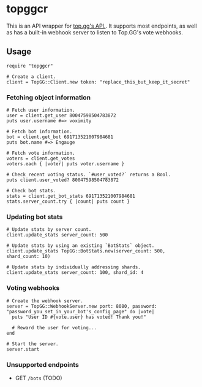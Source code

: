 # topggcr

This is an API wrapper for [top.gg's API.](https://top.gg/api/docs). It supports most endpoints, as well as has a built-in webhook server
to listen to Top.GG's vote webhooks.

## Usage

```cr
require "topggcr"

# Create a client.
client = TopGG::Client.new token: "replace_this_but_keep_it_secret"
```

### Fetching object information

```cr
# Fetch user information.
user = client.get_user 80047598504783872
puts user.username #=> voximity

# Fetch bot information.
bot = client.get_bot 691713521007984681
puts bot.name #=> Engauge

# Fetch vote information.
voters = client.get_votes
voters.each { |voter| puts voter.username }

# Check recent voting status. `#user_voted?` returns a Bool.
puts client.user_voted? 80047598504783872

# Check bot stats.
stats = client.get_bot_stats 691713521007984681
stats.server_count.try { |count| puts count }
```

### Updating bot stats

```cr
# Update stats by server count.
client.update_stats server_count: 500

# Update stats by using an existing `BotStats` object.
client.update_stats TopGG::BotStats.new(server_count: 500, shard_count: 10)

# Update stats by individually addressing shards.
client.update_stats server_count: 100, shard_id: 4
```

### Voting webhooks

```cr
# Create the webhook server.
server = TopGG::WebhookServer.new port: 8080, password: "password_you_set_in_your_bot's_config_page" do |vote|
  puts "User ID #{vote.user} has voted! Thank you!"

  # Reward the user for voting...
end

# Start the server.
server.start
```

### Unsupported endpoints

- GET `/bots` (TODO)